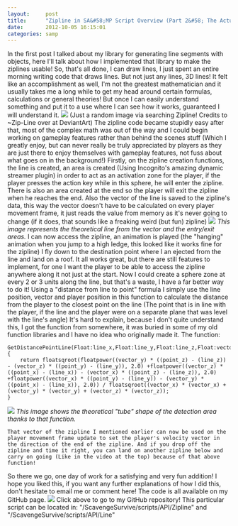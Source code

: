 ```yaml
---
layout:     post
title:      "Zipline in SA&#58;MP Script Overview (Part 2&#58; The Actual &#34;Zip&#34; Part)"
date:       2012-10-05 16:15:01
categories: samp
---
```

In the first post I talked about my library for generating line segments with objects, here I'll talk about how I implemented that library to make the ziplines usable! So, that's all done, I can draw lines, I just spent an entire morning writing code that draws lines. But not just any lines, 3D lines! It felt like an accomplishment as well, I'm not the greatest mathematician and it usually takes me a long while to get my head around certain formulas, calculations or general theories! But once I can easily understand something and put it to a use where I can see how it works, guaranteed I will understand it. [![](http://fc00.deviantart.net/fs36/f/2008/258/3/4/zip_line_by_Zip_Line.jpg)](http://zip-line.deviantart.com/) (Just a random image via searching Zipline! Credits to ~Zip-Line over at DeviantArt)  The zipline code became stupidly easy after that, most of the complex math was out of the way and I could begin working on gameplay features rather than behind the scenes stuff (Which I greatly enjoy, but can never really be truly appreciated by players as they are just there to enjoy themselves with gameplay features, not fuss about what goes on in the background!) Firstly, on the zipline creation functions, the line is created, an area is created (Using Incognito's amazing dynamic streamer plugin) in order to act as an activation zone for the player, if the player presses the action key while in this sphere, he will enter the zipline. There is also an area created at the end so the player will exit the zipline when he reaches the end. Also the vector of the line is saved to the zipline's data, this way the vector doesn't have to be calculated on every player movement frame, it just reads the value from memory as it's never going to change (if it does, that sounds like a freaking weird (but fun) zipline) ![](http://i.imgur.com/28F7c.png) _This image represents the theoretical line from the vector and the entry/exit areas._ I can now access the zipline, an animation is played (the "hanging" animation when you jump to a high ledge, this looked like it works fine for the zipline) I fly down to the destination point where I an ejected from the line and land on a roof. It all works great, but there are still features to implement, for one I want the player to be able to access the zipline anywhere along it not just at the start. Now I could create a sphere zone at every 2 or 3 units along the line, but that's a waste, I have a far better way to do it! Using a "distance from line to point" formula I simply use the line position, vector and player position in this function to calculate the distance from the player to the closest point on the line (The point that is in line with the player, if the line and the player were on a separate plane that was level with the line's angle) It's hard to explain, because I don't quite understand this, I got the function from somewhere, it was buried in some of my old function libraries and I have no idea who originally made it. The function: 
    
    
    GetDistancePointLine(Float:line_x,Float:line_y,Float:line_z,Float:vector_x,Float:vector_y,Float:vector_z,Float:point_x,Float:point_y,Float:point_z)
    {
        return floatsqroot(floatpower((vector_y) * ((point_z) - (line_z)) - (vector_z) * ((point_y) - (line_y)), 2.0) +floatpower((vector_z) * ((point_x) - (line_x)) - (vector_x) * ((point_z) - (line_z)), 2.0) +floatpower((vector_x) * ((point_y) - (line_y)) - (vector_y) * ((point_x) - (line_x)), 2.0)) / floatsqroot((vector_x) * (vector_x) + (vector_y) * (vector_y) + (vector_z) * (vector_z));
    }
    

![](http://i.imgur.com/fhxHx.png) _This image shows the theoretical "tube" shape of the detection area thanks to that function._
    
    
    That vector of the zipline I mentioned earlier can now be used on the player movement frame update to set the player's velocity vector in the direction of the end of the zipline. And if you drop off the zipline and time it right, you can land on another zipline below and carry on going (Like in the video at the top) because of that above function!

So there we go, one day of work for a satisfying and very fun addition! I hope you liked this, if you want any further explanations of how I did this, don't hesitate to email me or comment here! The code is all available on my GitHub page. [![](http://www.csscube.info/wp-content/uploads/2013/03/github-logo.png)](https://github.com/Southclaw) Click above to go to my GitHub repository! This particular script can be located in: "/ScavengeSurvive/scripts/API/Zipline" and "/ScavengeSurvive/scripts/API/Line"
